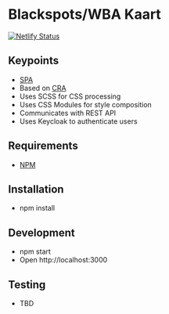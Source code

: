 # Blackspots/WBA Kaart

[![Netlify Status](https://api.netlify.com/api/v1/badges/3b93497f-fa26-41a0-8de8-470d8f685e0c/deploy-status)](https://app.netlify.com/sites/blackspots-frontend/deploys)

## Keypoints

- [SPA](https://nl.wikipedia.org/wiki/Single_Page_Application)
- Based on [CRA](https://facebook.github.io/create-react-app/)
- Uses SCSS for CSS processing
- Uses CSS Modules for style composition
- Communicates with REST API
- Uses Keycloak to authenticate users

## Requirements

- [NPM](https://www.npmjs.com/)

## Installation

- npm install

## Development

- npm start
- Open http://localhost:3000

## Testing

- TBD
